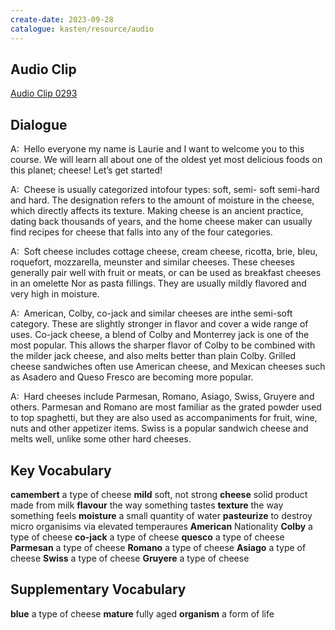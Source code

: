 ```yaml
---
create-date: 2023-09-28
catalogue: kasten/resource/audio
---
```


## Audio Clip
[Audio Clip 0293](https://archive.org/download/englishpod_all/englishpod_0293dg.mp3)

## Dialogue
A:  Hello everyone my name is Laurie and I want to welcome you to this course. We will learn all about one of the oldest yet most delicious foods on this planet; cheese! Let’s get started! 

A:  Cheese is usually categorized intofour types: soft, semi- soft semi-hard and hard. The designation refers to the amount of moisture in the cheese, which directly affects its texture. Making cheese is an ancient practice, dating back thousands of years, and the home cheese maker can usually find recipes for cheese that falls into any of the four categories. 

A:  Soft cheese includes cottage cheese, cream cheese, ricotta, brie, bleu, roquefort, mozzarella, meunster and similar cheeses. These cheeses generally pair well with fruit or meats, or can be used as breakfast cheeses in an omelette Nor as pasta fillings. They are usually mildly flavored and very high in moisture. 

A:  American, Colby, co-jack and similar cheeses are inthe semi-soft category. These are slightly stronger in flavor and cover a wide range of uses. Co-jack cheese, a blend of Colby and Monterrey jack is one of the most popular. This allows the sharper flavor of Colby to be combined with the milder jack cheese, and also melts better than plain Colby. Grilled cheese sandwiches often use American cheese, and Mexican cheeses such as Asadero and Queso Fresco are becoming more popular. 

A:  Hard cheeses include Parmesan, Romano, Asiago, Swiss, Gruyere and others. Parmesan and Romano are most familiar as the grated powder used to top spaghetti, but they are also used as accompaniments for fruit, wine, nuts and other appetizer items. Swiss is a popular sandwich cheese and melts well, unlike some other hard cheeses. 

## Key Vocabulary
**camembert**       a type of cheese
**mild**            soft, not strong
**cheese**          solid product made from milk
**flavour**         the way something tastes
**texture**         the way something feels
**moisture**        a small quantity of water
**pasteurize**      to destroy micro organisims via elevated temperaures
**American**        Nationality
**Colby**           a type of cheese
**co-jack**         a type of cheese
**quesco**          a type of cheese
**Parmesan**        a type of cheese
**Romano**          a type of cheese
**Asiago**          a type of cheese
**Swiss**           a type of cheese
**Gruyere**         a type of cheese

## Supplementary Vocabulary
**blue**          a type of cheese
**mature**        fully aged
**organism**      a form of life
